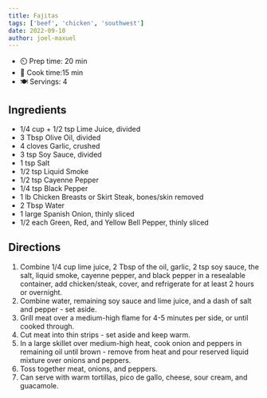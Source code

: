 ```yaml
---
title: Fajitas
tags: ['beef', 'chicken', 'southwest']
date: 2022-09-10
author: joel-maxuel
---
```



- ⏲️ Prep time: 20 min
- 🍳 Cook time:15 min
- 🍽️ Servings: 4

## Ingredients

- 1/4 cup + 1/2 tsp Lime Juice, divided
- 3 Tbsp Olive Oil, divided
- 4 cloves Garlic, crushed
- 3 tsp Soy Sauce, divided
- 1 tsp Salt
- 1/2 tsp Liquid Smoke
- 1/2 tsp Cayenne Pepper
- 1/4 tsp Black Pepper
- 1 lb Chicken Breasts or Skirt Steak, bones/skin removed
- 2 Tbsp Water
- 1 large Spanish Onion, thinly sliced
- 1/2 each Green, Red, and Yellow Bell Pepper, thinly sliced

## Directions

1. Combine 1/4 cup lime juice, 2 Tbsp of the oil, garlic, 2 tsp soy sauce, the salt, liquid smoke, cayenne pepper, and black pepper in a resealable container, add chicken/steak, cover, and refrigerate for at least 2 hours or overnight.
2. Combine water, remaining soy sauce and lime juice, and a dash of salt and pepper - set aside.
3. Grill meat over a medium-high flame for 4-5 minutes per side, or until cooked through.
4. Cut meat into thin strips - set aside and keep warm.
5. In a large skillet over medium-high heat, cook onion and peppers in remaining oil until brown - remove from heat and pour reserved liquid mixture over onions and peppers.
6. Toss together meat, onions, and peppers.
7. Can serve with warm tortillas, pico de gallo, cheese, sour cream, and guacamole.
